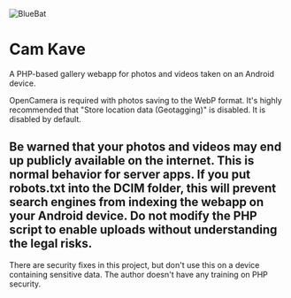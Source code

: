 ![BlueBat](https://user-images.githubusercontent.com/43807387/223560073-acc28613-fb20-448d-b167-4bc616832c5a.svg)
# Cam Kave
A PHP-based gallery webapp for photos and videos taken on an Android device.

OpenCamera is required with photos saving to the WebP format. It's highly recommended that "Store location data (Geotagging)" is disabled. It is disabled by default.

## Be warned that your photos and videos may end up publicly available on the internet. This is normal behavior for server apps. If you put robots.txt into the DCIM folder, this will prevent search engines from indexing the webapp on your Android device. Do not modify the PHP script to enable uploads without understanding the legal risks.

There are security fixes in this project, but don't use this on a device containing sensitive data. The author doesn't have any training on PHP security.
